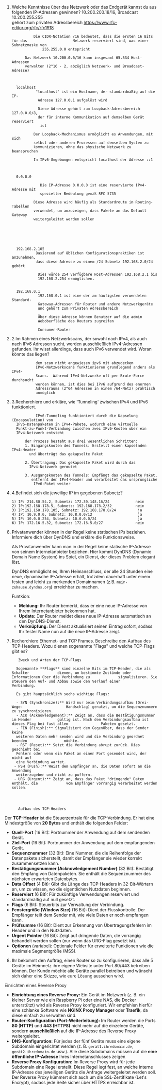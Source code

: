 1. Welche Kenntnisse über das Netzwerk oder das Endgerät kannst du aus folgenden IP-Adressen gewinnen? 
          10.200.200.18/16, Broadcast 10.200.255.255      
                  gehört zum privaten Adressbereich
                          https://www.rfc-editor.org/rfc/rfc1918 
                    
                 Die CIDR-Notation /16 bedeutet, dass die ersten 16 Bits für das                     Netzwerk reserviert sind, was einer Subnetzmaske von 
                     255.255.0.0 entspricht

             Das Netzwerk 10.200.0.0/16 kann insgesamt 65.534 Host-Adressen 
             verwalten (2^16 - 2, abzüglich Netzwerk- und Broadcast-Adresse)



         localhost 
                  "localhost" ist ein Hostname, der standardmäßig auf die IP-
                   Adresse 127.0.0.1 aufgelöst wird

                   Diese Adresse gehört zum Loopback-Adressbereich 127.0.0.0/8, 
                   der für interne Kommunikation auf demselben Gerät reserviert
                    ist

                 Der Loopback-Mechanismus ermöglicht es Anwendungen, mit sich 
                 selbst oder anderen Prozessen auf demselben System zu 
                 kommunizieren, ohne das physische Netzwerk zu beanspruchen

                 In IPv6-Umgebungen entspricht localhost der Adresse ::1

             

         0.0.0.0 

                    Die IP-Adresse 0.0.0.0 ist eine reservierte IPv4-Adresse mit 
                    spezieller Bedeutung gemäß RFC 5735

                 Diese Adresse wird häufig als Standardroute in Routing-Tabellen 
                 verwendet, um anzuzeigen, dass Pakete an das Default Gateway 
                 weitergeleitet werden sollen

                 




         192.168.2.105 
                  Basierend auf üblichen Konfigurationspraktiken ist anzunehmen, 
                  dass diese Adresse zu einem /24 Subnetz 192.168.2.0/24 gehört

                   Dies würde 254 verfügbare Host-Adressen 192.168.2.1 bis 
                   192.168.2.254 ermöglichen.


         192.168.0.1 
                   192.168.0.1 ist eine der am häufigsten verwendeten Standard-
                   Gateway-Adressen für Router und andere Netzwerkgeräte
                   und gehört zum Privaten Adressbereich

                   Über diese Adresse können Benutzer auf die admin
                   Weboberfläche des Routers zugreifen 
           
                   Consumer-Router 

					
                   
2) 2.Im Rahmen eines Netzwerkscans, der sowohl nach IPv4, als auch nach IPv6 Adressen sucht, werden ausschließlich IPv4-Adressen gefunden. Ihr wisst allerdings, dass auch IPv6 verwendet wird. Woran könnte das liegen? 

                  dem scan nicht angewiesen ipv6 mit abzudecken 
                  IPv6-Netzwerkscans funktionieren grundlegend anders als IPv4-
                  Scans.  Während IPv4-Netzwerke oft per Brute-Force durchsucht 
                  werden können, ist dies bei IPv6 aufgrund des enormen 
                  Adressraums (2^64 Adressen in einem /64-Netz) praktisch 
                  unmöglich
   
3) 3.Recherchiere und erkläre, wie 'Tunneling' zwischen IPv4 und IPv6 funktioniert.

                  IPv6-Tunneling funktioniert durch die Kapselung (Encapsulation) von 
         IPv6-Datenpaketen in IPv4-Pakete, wodurch eine virtuelle 
         Punkt-zu-Punkt-Verbindung zwischen zwei IPv6-Knoten über ein 
         IPv4-Netzwerk entsteht

             der Prozess besteht aus drei wesentlichen Schritten:
             1. Eingangsknoten des Tunnels: Erstellt einen kapselnden IPv4-Header 
               und überträgt das gekapselte Paket
    
             2. Übertragung: Das gekapselte Paket wird durch das 
               IPv4-Netzwerk geroutet
    
             3. Ausgangsknoten des Tunnels: Empfängt das gekapselte Paket,
                entfernt den IPv4-Header und verarbeitet das ursprüngliche 
                 IPv6-Paket weiter

4) 4.Befindet sich die jeweilige IP im gegebenen Subnetz? 

       1) IP: 214.80.54.2, Subnetz: 172.30.148.16/24            nein         
       2) IP:192.168.178.5, Subnetz: 192.168.178.2/32           nein 
       3) IP:192.168.178.105, Subnetz: 192.168.178.0/24          ja
       4) IP: 10.9.0.0, Subnetz: 10.8.0.0/12                     ja
       5) IP: 10.0.0.254, Subnetz: 10.0.0.0/24                   ja
       6) IP: 172.16.5.32, Subnetz: 172.16.5.0/27               nein


 


6. Privatanwender können in der Regel keine statischen IPs beziehen. Informiere dich über DynDNS und erkläre die Funktionsweise.

     Als Privatanwender kann man in der Regel keine statische IP-Adresse von seinem Internetanbieter beziehen. Hier kommt DynDNS (Dynamic Domain Name System) ins Spiel, ein Dienst, der dieses Problem elegant löst.

     DynDNS ermöglicht es, Ihren Heimanschluss, der alle 24 Stunden eine neue, dynamische IP-Adresse erhält, trotzdem dauerhaft unter einem festen und leicht zu merkenden Domainnamen (z.B. `mein-zuhause.dyndns.org`) erreichbar zu machen.

      Funtkion:
      - **Meldung:** Ihr Router bemerkt, dass er eine neue IP-Adresse von Ihrem Internetanbieter bekommen hat.
      - **Update:** Der Router meldet diese neue IP-Adresse automatisch an den DynDNS-Dienst.
     - **Verknüpfung:** Der Dienst aktualisiert seinen Eintrag sofort, sodass Ihr fester Name nun auf die neue IP-Adresse zeigt.



7. Recherchiere Ethernet- und TCP Frames. Beschreibe den Aufbau des TCP-Headers. Wozu dienen sogenannte "Flags" und welche TCP-Flags gibt es? 

          Zweck und Arten der TCP-Flags

         Sogenannte **Flags** sind einzelne Bits im TCP-Header, die als Schalter             dienen, um bestimmte Zustände oder Informationen über die Verbindung zu             signalisieren. Sie steuern den Auf- und Abbau sowie den Verlauf einer               Verbindung.

         Es gibt hauptsächlich sechs wichtige Flags:

         - SYN (Synchronize):** Wird nur beim Verbindungsaufbau (Drei-Wege-                    Handschlag) genutzt, um die Sequenznummern zu synchronisieren.
         - ACK (Acknowledgement):** Zeigt an, dass die Bestätigungsnummer im Header            gültig ist. Nach dem Verbindungsaufbau ist dieses Flag bei fast allen               Paketen gesetzt.
         - FIN (Finish):** Signalisiert dem Gegenüber, dass der Sender keine 
         weiteren Daten mehr senden wird und die Verbindung geordnet beenden                 möchte.
         - RST (Reset):** Setzt die Verbindung abrupt zurück. Dies geschieht bei
         Fehlern oder wenn ein Paket an einen Port gesendet wird, der nicht auf 
         eine Verbindung wartet.
        - PSH (Push):** Weist den Empfänger an, die Daten sofort an die Anwendung
         weiterzugeben und nicht zu puffern.
        - URG (Urgent):** Zeigt an, dass das Paket "dringende" Daten enthält, die             vom Empfänger vorrangig verarbeitet werden sollen.




          Aufbau des TCP-Headers

Der **TCP-Header** ist die Steuerzentrale für die TCP-Verbindung. Er hat eine Mindestgröße von **20 Bytes** und enthält die folgenden Felder:

- **Quell-Port** (16 Bit): Portnummer der Anwendung auf dem sendenden Gerät.
- **Ziel-Port** (16 Bit): Portnummer der Anwendung auf dem empfangenden Gerät.
- **Sequenznummer** (32 Bit): Eine Nummer, die die Reihenfolge der Datenpakete sicherstellt, damit der Empfänger sie wieder korrekt zusammensetzen kann.
- **Bestätigungsnummer (Acknowledgement Number)** (32 Bit): Bestätigt den Empfang von Datenpaketen. Sie enthält die Sequenznummer des nächsten erwarteten Datenbytes.
- **Data Offset** (4 Bit): Gibt die Länge des TCP-Headers in 32-Bit-Wörtern an, um zu wissen, wo die eigentlichen Nutzdaten beginnen.
- **Reserviert** (6 Bit): Für zukünftige Verwendungen reserviert und standardmäßig auf null gesetzt.
- **Flags** (6 Bit): Steuerbits zur Verwaltung der Verbindung.
- **Fenstergröße (Window Size)** (16 Bit): Dient der Flusskontrolle. Der Empfänger teilt dem Sender mit, wie viele Daten er noch empfangen kann.
- **Prüfsumme** (16 Bit): Dient zur Erkennung von Übertragungsfehlern im Header und in den Nutzdaten.
- **Urgent Pointer** (16 Bit): Zeigt auf dringende Daten, die vorrangig behandelt werden sollen (nur wenn das URG-Flag gesetzt ist).
- **Optionen** (variabel): Optionale Felder für erweiterte Funktionen wie die maximale Segmentgröße (MSS).





8. Ihr bekommt den Auftrag, einen Router so zu konfigurieren, dass alle 5 Geräte im Heimnetz ihre eigene Website unter Port 80/443 betreiben können. Der Kunde möchte alle Geräte parallel betreiben und wünscht sich daher eine Skizze, wie eure Lösung aussehen wird.



Einrichten eines Reverse Proxy 

- **Einrichtung eines Reverse Proxy:** Ein Gerät im Netzwerk (z. B. ein kleiner Server wie ein Raspberry Pi oder eine NAS, die Docker unterstützt) wird als Reverse Proxy konfiguriert. Wir empfehlen hierfür eine schlanke Software wie **NGINX Proxy Manager** oder **Traefik**, da diese einfach zu verwalten sind.
- **Router-Konfiguration (Port-Weiterleitung):** Im Router werden die Ports **80 (HTTP)** und **443 (HTTPS)** nicht mehr auf die einzelnen Geräte, sondern **ausschließlich** auf die IP-Adresse des Reverse Proxy weitergeleitet.
- **DNS-Konfiguration:** Für jedes der fünf Geräte muss eine eigene Subdomain eingerichtet werden (z. B. `gerät1.ihredomain.de`, `gerät2.ihredomain.de` usw.). Alle diese Subdomains müssen auf die **eine öffentliche IP-Adresse** Ihres Internetanschlusses zeigen.
- **Reverse Proxy Konfiguration:** Im Reverse Proxy wird für jede Subdomain eine Regel erstellt. Diese Regel legt fest, an welche interne IP-Adresse des jeweiligen Geräts die Anfrage weitergeleitet werden soll. Der Reverse Proxy kümmert sich auch um die SSL-Zertifikate (Let's Encrypt), sodass jede Seite sicher über HTTPS erreichbar ist.